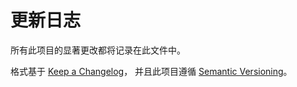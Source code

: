 # 更新日志

所有此项目的显著更改都将记录在此文件中。

格式基于 [Keep a Changelog](https://keepachangelog.com/zh-CN/1.0.0/)，
并且此项目遵循 [Semantic Versioning](https://semver.org/lang/zh-CN/)。

<!--
格式示例：
## [版本号] - YYYY-MM-DD
### 新增
- 功能描述

### 变更
- 功能描述

### 修复
- 功能描述

### 移除
- 功能描述
-->